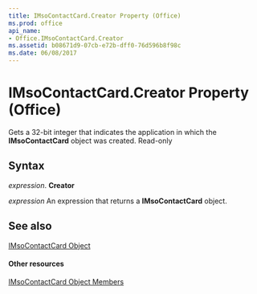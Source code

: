 ```yaml
---
title: IMsoContactCard.Creator Property (Office)
ms.prod: office
api_name:
- Office.IMsoContactCard.Creator
ms.assetid: b08671d9-07cb-e72b-dff0-76d596b8f98c
ms.date: 06/08/2017
---
```



# IMsoContactCard.Creator Property (Office)

Gets a 32-bit integer that indicates the application in which the  **IMsoContactCard** object was created. Read-only


## Syntax

 _expression_. **Creator**

 _expression_ An expression that returns a **IMsoContactCard** object.


## See also


[IMsoContactCard Object](imsocontactcard-object-office.md)
#### Other resources


[IMsoContactCard Object Members](imsocontactcard-members-office.md)

